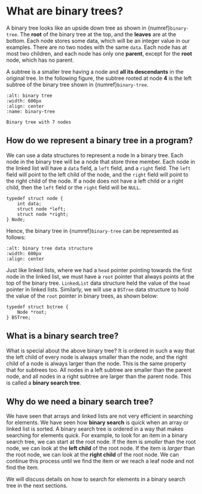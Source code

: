 # What are binary trees?

A binary tree looks like an upside down tree as shown in {numref}`binary-tree`. The **root** of the binary tree at the top, and the **leaves** are at the bottom. Each node stores some data, which will be an integer value in our examples. There are no two nodes with the same `data`. Each node has at most two children, and each node has only one **parent**, except for the **root** node, which has no parent. 

A subtree is a smaller tree having a node and **all its descendants** in the original tree. In the following figure, the subtree rooted at node **4** is the left subtree of the binary tree shown in {numref}`binary-tree`. 

```{figure} ./images/binary-tree.png
:alt: binary tree
:width: 600px
:align: center
:name: binary-tree

Binary tree with 7 nodes
```

## How do we represent a binary tree in a program?

We can use a data structures to represent a node in a binary tree. Each node in the binary tree will be a node that store three member. Each node in the linked list will have a `data` field, a `left` field, and a `right` field. The `left` field will point to the left child of the node, and the `right` field will point to the right child of the node. If a node does not have a left child or a right child, then the `left` field or the `right` field will be `NULL`. 

```{code-block} c
typedef struct node {
    int data;
    struct node *left;
    struct node *right;
} Node;
```

Hence, the binary tree in {numref}`binary-tree` can be represented as follows:

```{figure} ./images/binary-tree-data-struct.png
:alt: binary tree data structure
:width: 600px
:align: center
```

Just like linked lists, where we had a `head` pointer pointing towards the first node in the linked list, we must have a `root` pointer that always points at the top of the binary tree. `LinkedList` data structure held the value of the `head` pointer in linked lists. Similarly, we will use a `BSTree` data structure to hold the value of the `root` pointer in binary trees, as shown below:

```{code-block} c 
typedef struct bstree {
    Node *root;
} BSTree;
```

## What is a binary search tree?

What is special about the above binary tree? It is ordered in such a way that the left child of every node is always smaller than the node, and the right child of a node is always larger than the node. This is the same property that for subtrees too. All nodes in a left subtree are smaller than the parent node, and all nodes in a right subtree are larger than the parent node. This is called a **binary search tree**.

## Why do we need a binary search tree?

We have seen that arrays and linked lists are not very efficient in searching for elements. We have seen how **binary search** is quick when an array or linked list is sorted. A binary search tree is ordered in a way that makes searching for elements quick. For example, to look for an item in a binary search tree, we can start at the root node. If the item is *smaller* than the root node, we can look at the **left child** of the root node. If the item is *larger* than the root node, we can look at the **right child** of the root node. We can continue this process until we find the item or we reach a leaf node and not find the item.

We will discuss details on how to search for elements in a binary search tree in the next sections.
